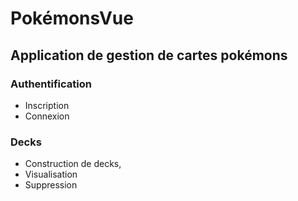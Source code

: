 # PokémonsVue

## Application de gestion de cartes pokémons

### Authentification
- Inscription
- Connexion

### Decks
- Construction de decks,
- Visualisation
- Suppression

